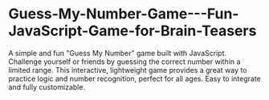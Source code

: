 # Guess-My-Number-Game---Fun-JavaScript-Game-for-Brain-Teasers
A simple and fun "Guess My Number" game built with JavaScript. Challenge yourself or friends by guessing the correct number within a limited range. This interactive, lightweight game provides a great way to practice logic and number recognition, perfect for all ages. Easy to integrate and fully customizable.
